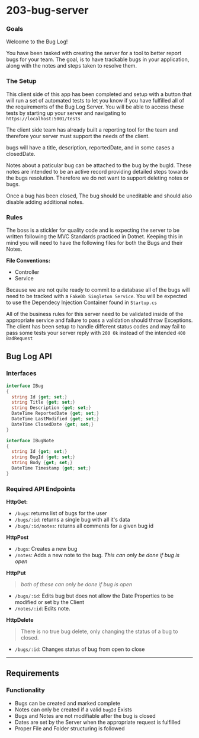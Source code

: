 # 203-bug-server


### Goals
Welcome to the Bug Log! 

You have been tasked with creating the server for a tool to better report bugs for your team. The goal, is to have trackable bugs in your application, along with the notes and steps taken to resolve them.

### The Setup
This client side of this app has been completed and setup with a button that will run a set of automated tests to let you know if you have fulfilled all of the requirements of the Bug Log Server. You will be able to access these tests by starting up your server and navigating to `https://localhost:5001/tests`

The client side team has already built a reporting tool for the team and therefore your server must support the needs of the client.

bugs will have a title, description, reportedDate, and in some cases a closedDate.  

Notes about a paticular bug can be attached to the bug by the bugId. These notes are intended to be an active record providing detailed steps towards the bugs resolution. Therefore we do not want to support deleting notes or bugs. 

Once a bug has been closed, The bug should be uneditable and should also disable adding additional notes.

### Rules
The boss is a stickler for quality code and is expecting the server to be written following the MVC Standards practiced in Dotnet. Keeping this in mind you will need to have the following files for both the Bugs and their Notes.

**File Conventions:**
- Controller
- Service

Because we are not quite ready to commit to a database all of the bugs will need to be tracked with a `FakeDb Singleton Service`. You will be expected to use the Dependecy Injection Container found in `Startup.cs`

All of the business rules for this server need to be validated inside of the appropriate service and failure to pass a validation should throw Exceptions. The client has been setup to handle different status codes and may fail to pass some tests your server reply with `200 Ok` instead of the intended `400 BadRequest`


## Bug Log API

### Interfaces
```csharp
interface IBug 
{
  string Id {get; set;}
  string Title {get; set;}
  string Description {get; set;}
  DateTime ReportedDate {get; set;}
  DateTime LastModified {get; set;}
  DateTime ClosedDate {get; set;}
}

interface IBugNote 
{
  string Id {get; set;}
  string BugId {get; set;}
  string Body {get; set;}
  DateTime Timestamp {get; set;}
}
```

### Required API Endpoints

**HttpGet:**
- `/bugs`: returns list of bugs for the user
- `/bugs/:id`: returns a single bug with all it's data
- `/bugs/:id/notes`: returns all comments for a given bug id

**HttpPost**
- `/bugs`: Creates a new bug
- `/notes`: Adds a new note to the bug. *This can only be done if bug is open*

**HttpPut** 
>*both of these can only be done if bug is open*
- `/bugs/:id`: Edits bug but does not allow the Date Properties to be modified or set by the Client
- `/notes/:id`: Edits note.

**HttpDelete**
> There is no true bug delete, only changing the status of a bug to closed.
- `/bugs/:id`: Changes status of bug from open to close

---------------------------------------------------------------------

## Requirements

### Functionality
- Bugs can be created and marked complete
- Notes can only be created if a valid `bugId` Exists
- Bugs and Notes are not modifiable after the bug is closed
- Dates are set by the Server when the appropriate request is fulfilled
- Proper File and Folder structuring is followed
